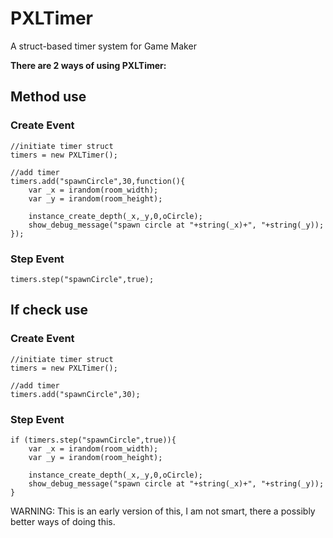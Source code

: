# PXLTimer
A struct-based timer system for Game Maker 

**There are 2 ways of using PXLTimer:**

## Method use

### Create Event
```
//initiate timer struct
timers = new PXLTimer();

//add timer
timers.add("spawnCircle",30,function(){
	var _x = irandom(room_width);
	var _y = irandom(room_height);
	
	instance_create_depth(_x,_y,0,oCircle);
	show_debug_message("spawn circle at "+string(_x)+", "+string(_y));
});
```

### Step Event
```
timers.step("spawnCircle",true);
```

## If check use
### Create Event
```
//initiate timer struct
timers = new PXLTimer();

//add timer
timers.add("spawnCircle",30);
```

### Step Event
```
if (timers.step("spawnCircle",true)){
	var _x = irandom(room_width);
	var _y = irandom(room_height);
	
	instance_create_depth(_x,_y,0,oCircle);
	show_debug_message("spawn circle at "+string(_x)+", "+string(_y));
}
```

WARNING: This is an early version of this, I am not smart, there a possibly better ways of doing this.
